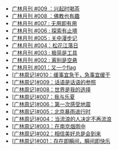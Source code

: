 - [广林月刊 #009 ：兴起时喝茶](https://xlog.app/api/redirection?characterId=57267&noteId=30)
- [广林月刊 #008 ：佛教也有趣](https://xlog.app/api/redirection?characterId=57267&noteId=29)
- [广林月刊 #007 : 无用即有用](https://xlog.app/api/redirection?characterId=57267&noteId=28)
- [广林月刊 #006 : 探索有止境](https://xlog.app/api/redirection?characterId=57267&noteId=27)
- [广林月刊 #005 : 关中漫步记](https://xlog.app/api/redirection?characterId=57267&noteId=26)
- [广林月刊 #004：松花江落日](https://xlog.app/api/redirection?characterId=57267&noteId=25)
- [广林月刊 #003 : 极简是工具](https://xlog.app/api/redirection?characterId=57267&noteId=23)
- [广林月刊 #002 : 离别是空悬](https://xlog.app/api/redirection?characterId=57267&noteId=22)
- [广林月刊 #001：又一个flag](https://xlog.app/api/redirection?characterId=57267&noteId=21)
- [[广林周记]#010：缓事宜急干，急事宜缓干](https://xlog.app/api/redirection?characterId=57267&noteId=18)
- [[广林周记]#009：话语是话语的参照](https://xlog.app/api/redirection?characterId=57267&noteId=17)
- [[广林周记]#008：世界是我的选择](https://guonlin.xlog.app/zhouji008)
- [[广林周记]#007：我与乐夏](https://guonlin.xlog.app/zhouji007)
- [[广林周记]#006：第一次感受地震](https://guonlin.xlog.app/zhouji006)
- [[广林周记]#005：北京暴雨进行时](https://guonlin.xlog.app/zhouji005)
- [[广林周记]#004：当流浪的人决定不再流浪](https://guonlin.xlog.app/zhouji004)
- [[广林周记]#003：在南京烟雨中](https://guonlin.xlog.app/zhouji003)
- [[广林周记]#002：相信美好总是会到来](https://guonlin.xlog.app/zhouji002)
- [[广林周记]#001：存在即瞬间，瞬间即快乐](https://guonlin.xlog.app/zhouji001)

